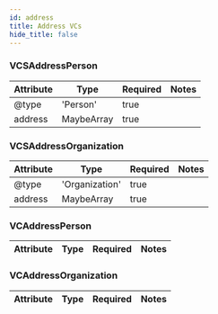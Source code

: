 ```yaml
---
id: address
title: Address VCs
hide_title: false
---
```



### VCSAddressPerson
| Attribute | Type | Required | Notes |
| ---       | ---   | ---       | --- |
| @type |  'Person' | true |  |
| address |  MaybeArray<PostalAddress> | true |  |

### VCSAddressOrganization
| Attribute | Type | Required | Notes |
| ---       | ---   | ---       | --- |
| @type |  'Organization' | true |  |
| address |  MaybeArray<PostalAddress> | true |  |

### VCAddressPerson
| Attribute | Type | Required | Notes |
| ---       | ---   | ---       | --- |

### VCAddressOrganization
| Attribute | Type | Required | Notes |
| ---       | ---   | ---       | --- |
